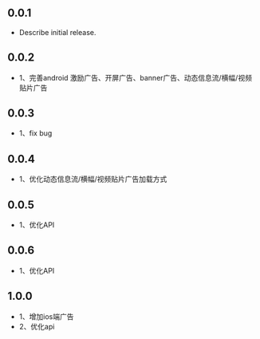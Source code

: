 ## 0.0.1

* Describe initial release.

## 0.0.2

* 1、完善android 激励广告、开屏广告、banner广告、动态信息流/横幅/视频贴片广告

## 0.0.3

* 1、fix bug

## 0.0.4

* 1、优化动态信息流/横幅/视频贴片广告加载方式

## 0.0.5

* 1、优化API

## 0.0.6

* 1、优化API

## 1.0.0

* 1、增加ios端广告
* 2、优化api
